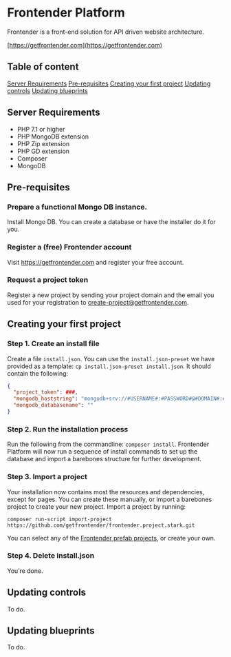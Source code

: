 # Frontender Platform

Frontender is a front-end solution for API driven website architecture.

[https://getfrontender.com](https://getfrontender.com)

## Table of content
[Server Requirements](https://github.com/getfrontender/frontender.platform#server-requirements)
[Pre-requisites](https://github.com/getfrontender/frontender.platform#pre-requisites)
[Creating your first project](https://github.com/getfrontender/frontender.platform#creating-your-first-project)
[Updating controls](https://github.com/getfrontender/frontender.platform#updating-controls)
[Updating blueprints](https://github.com/getfrontender/frontender.platform#updating-blueprints)

## Server Requirements
- PHP 7.1 or higher
- PHP MongoDB extension
- PHP Zip extension
- PHP GD extension
- Composer
- MongoDB

## Pre-requisites

### Prepare a functional Mongo DB instance.
Install Mongo DB. You can create a database or have the installer do it for you.

### Register a (free) Frontender account
Visit https://getfrontender.com and register your free account.

### Request a project token
Register a new project by sending your project domain and the email you used for your registration to create-project@getfrontender.com.

## Creating your first project

### Step 1. Create an install file
Create a file `install.json`. You can use the `install.json-preset` we have provided as a template: `cp install.json-preset install.json`. It should contain the following:
```json
{
  "project_token": ###,
  "mongodb_hoststring": "mongodb+srv://#USERNAME#:#PASSWORD#@#DOMAIN#:#PORT#",
  "mongodb_databasename": ""
}
```

### Step 2. Run the installation process
Run the following from the commandline: `composer install`. Frontender Platform will now run a sequence of install commands to set up the database and import a barebones structure for further development.

### Step 3. Import a project

Your installation now contains most the resources and dependencies, except for pages. You can create these manually, or import a barebones project to create your new project. Import a project by running:
```
composer run-script import-project https://github.com/getfrontender/frontender.project.stark.git
```

You can select any of the [Frontender prefab projects](https://github.com/getfrontender), or create your own.

### Step 4. Delete install.json

You’re done.

## Updating controls

To do.

## Updating blueprints

To do.